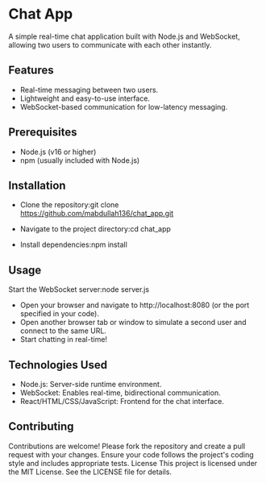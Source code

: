 # Chat App
A simple real-time chat application built with Node.js and WebSocket, allowing two users to communicate with each other instantly.

## Features

- Real-time messaging between two users.
- Lightweight and easy-to-use interface.
- WebSocket-based communication for low-latency messaging.

## Prerequisites

- Node.js (v16 or higher)
- npm (usually included with Node.js)

## Installation

- Clone the repository:git clone https://github.com/mabdullah136/chat_app.git


- Navigate to the project directory:cd chat_app


- Install dependencies:npm install



## Usage

Start the WebSocket server:node server.js


- Open your browser and navigate to http://localhost:8080 (or the port specified in your code).
- Open another browser tab or window to simulate a second user and connect to the same URL.
- Start chatting in real-time!

## Technologies Used

- Node.js: Server-side runtime environment.
- WebSocket: Enables real-time, bidirectional communication.
- React/HTML/CSS/JavaScript: Frontend for the chat interface.

## Contributing
Contributions are welcome! Please fork the repository and create a pull request with your changes. Ensure your code follows the project's coding style and includes appropriate tests.
License
This project is licensed under the MIT License. See the LICENSE file for details.
